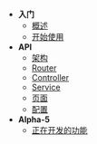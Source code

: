 * **入门**
  * [概述](over-view)
  * [开始使用](quick-start)
* **API**
  * [架构](framework)
  * [Router](router)
  * [Controller](controller)
  * [Service](service)
  * [页面](page)
  * [配置](config)
* **Alpha-5**
  * [正在开发的功能](planning)